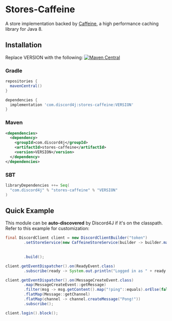 # Stores-Caffeine

A store implementation backed by [Caffeine](https://github.com/ben-manes/caffeine), a high performance caching library for Java 8.

## Installation
Replace VERSION with the following: [![Maven Central](https://img.shields.io/maven-central/v/com.discord4j/stores-caffeine.svg?style=flat-square)](https://search.maven.org/artifact/com.discord4j/stores-caffeine)
### Gradle
```groovy
repositories {
  mavenCentral()
}

dependencies {
  implementation 'com.discord4j:stores-caffeine:VERSION'
}
```
### Maven
```xml
<dependencies>
  <dependency>
    <groupId>com.discord4j</groupId>
    <artifactId>stores-caffeine</artifactId>
    <version>VERSION</version>
  </dependency>
</dependencies>
```

### SBT
```scala
libraryDependencies ++= Seq(
  "com.discord4j" % "stores-caffeine" % "VERSION"
)
```

## Quick Example

This module can be **auto-discovered** by Discord4J if it's on the classpath. Refer to this example for customization:

```java
final DiscordClient client = new DiscordClientBuilder("token")
        .setStoreService(new CaffeineStoreService(builder -> builder.maximumSize(10_000)
                                                                        .expireAfterWrite(5, TimeUnit.MINUTES)
                                                                        .refreshAfterWrite(1, TimeUnit.MINUTES)))
        .build();

client.getEventDispatcher().on(ReadyEvent.class)
        .subscribe(ready -> System.out.println("Logged in as " + ready.getSelf().getUsername()));

client.getEventDispatcher().on(MessageCreateEvent.class)
        .map(MessageCreateEvent::getMessage)
        .filter(msg -> msg.getContent().map("!ping"::equals).orElse(false))
        .flatMap(Message::getChannel)
        .flatMap(channel -> channel.createMessage("Pong!"))
        .subscribe();

client.login().block();
```
